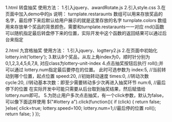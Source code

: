 1.html
	转盘抽奖
	使用方法：
	1.引入jquery、awardRotate.js
	2.引入style.css
	3.在页面中加入demo中的js
	说明：
	turnplate.restaraunts 数组可以用来存放奖品的名字，最后停下来后默认给用户展示的就是这里存放的名字
	turnplate.colors 数组用来存放单个奖品的背景颜色，需要和turnplate.restaraunts一一对应
	rnd()函数可以随机指定最后转盘停下来的位置，实际开发中这个函数的返回结果可以通过后台来指定


2.html
	九宫格抽奖
	使用方法：
		1.引入jquery、logttery2.js
		2.在页面中初始化lottery.init('lottery');
		3.默认8个奖品，从左上角index为0，顺时针分别为0,1,2,3,4,5,6,7,8, 对应class为lottery-unit-index
		4.点击抽奖按钮后执行 roll();并可以通过 lottery.num指定最后要停在的位置。
		  此时可选参数为
		  index:5,	//当前转动到哪个位置，起点位置
		  speed:20,	//初始转动速度
		  times:0,	//转动次数
		  cycle:20,	//转动基本次数：即至少需要转动多少次再进入抽奖环节
		  num:6,    //最后停下的位置
		  在实际开发中可能只需要从后台取到抽奖结果，然后赋值给lottery.num即可。
		5.为防止用户多次点击抽奖，有一个click参数，默认为false，可以像下面这样使用
			$("#lottery a").click(function(){
				if (click) {
					return false;
				}else{
					click=true;
					lottery.speed=100;
					lottery.num=1;//最后停的位置
					roll();
					return false;
				}
			});
